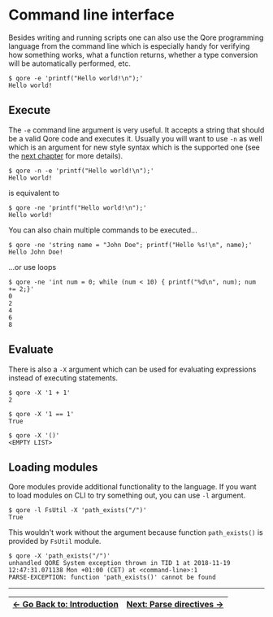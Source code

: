 # Command line interface

Besides writing and running scripts one can also use the Qore programming language from the command line which is
especially handy for verifying how something works, what a function returns, whether a type conversion will be
automatically performed, etc.

```
$ qore -e 'printf("Hello world!\n");'
Hello world!
```

## Execute

The `-e` command line argument is very useful. It accepts a string that should be a valid Qore code and executes it.
Usually you will want to use `-n` as well which is an argument for new style syntax which is the supported one (see
the [next chapter](01_parse_directives/) for more details).

```
$ qore -n -e 'printf("Hello world!\n");'
Hello world!
```
is equivalent to

```
$ qore -ne 'printf("Hello world!\n");'
Hello world!
```

You can also chain multiple commands to be executed...

```
$ qore -ne 'string name = "John Doe"; printf("Hello %s!\n", name);'
Hello John Doe!
```

...or use loops
```
$ qore -ne 'int num = 0; while (num < 10) { printf("%d\n", num); num += 2;}'
0
2
4
6
8
```

## Evaluate

There is also a `-X` argument which can be used for evaluating expressions instead of executing statements.

```
$ qore -X '1 + 1'
2
```

```
$ qore -X '1 == 1'
True
```

```
$ qore -X '()'
<EMPTY LIST>
```

## Loading modules

Qore modules provide additional functionality to the language. If you want to load modules on CLI to try something out,
you can use `-l` argument.

```
$ qore -l FsUtil -X 'path_exists("/")'
True
```

This wouldn't work without the argument because function `path_exists()` is provided by `FsUtil` module.

```
$ qore -X 'path_exists("/")'
unhandled QORE System exception thrown in TID 1 at 2018-11-19 12:47:31.071138 Mon +01:00 (CET) at <command-line>:1
PARSE-EXCEPTION: function 'path_exists()' cannot be found
```

---

| [&larr; Go Back to: Introduction](../README.md) | [Next: Parse directives &rarr;](../01_parse_directives/) |
| --- | --- |
